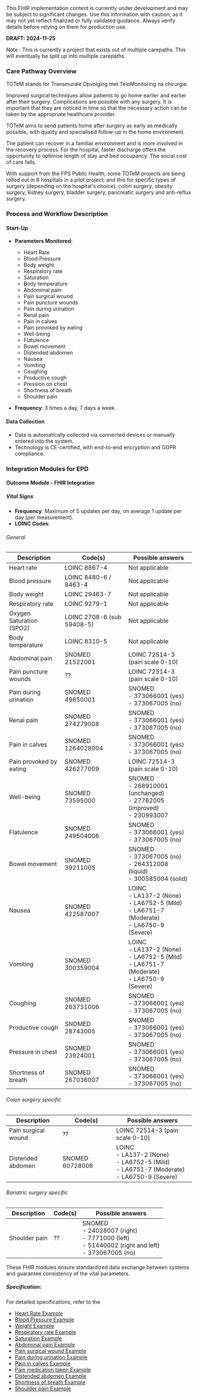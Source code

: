 <div class="stu-note">
This FHIR implementation content is currently under development and may be subject to significant changes. Use this information with caution, as it may not yet reflect finalized or fully validated guidance. Always verify details before relying on them for production use.
</div>

**DRAFT: 2024-11-25**

Note : This is currently a project that exists out of multiple carepaths. This will eventually be split up into multiple carepaths.

### Care Pathway Overview

TOTeM stands for Transmurale Opvolging met TeleMonitoring na chirurgie.

Improved surgical techniques allow patients to go home earlier and earlier after their surgery. Complications are possible with any surgery. It is important that they are noticed in time so that the necessary action can be taken by the appropriate healthcare provider.

TOTeM aims to send patients home after surgery as early as medically possible, with quality and specialised follow-up in the home environment.

The patient can recover in a familiar environment and is more involved in the recovery process. For the hospital, faster discharge offers the opportunity to optimise length of stay and bed occupancy. The social cost of care falls.

With support from the FPS Public Health, some TOTeM projects are being rolled out in 6 hospitals in a pilot project; and this for specific types of surgery (depending on the hospital's choice): colon surgery, obesity surgery, kidney surgery, bladder surgery, pancreatic surgery and anti-reflux surgery.

### Process and Workflow Description

#### Start-Up

- **Parameters Monitored**:

  - Heart Rate
  - Blood Pressure
  - Body weight
  - Respiratory rate
  - Saturation
  - Body temperature
  - Abdominal pain
  - Pain surgical wound
  - Pain puncture wounds
  - Pain during urination
  - Renal pain
  - Pain in calves
  - Pain provoked by eating
  - Well-being
  - Flatulence
  - Bowel movement
  - Distended abdomen
  - Nausea
  - Vomiting
  - Coughing
  - Productive cough
  - Pression on chest
  - Shortness of breath
  - Shoulder pain

- **Frequency**: 3 times a day, 7 days a week.

#### Data Collection

- Data is automatically collected via connected devices or manually entered into the system.
- Technology is CE-certified, with end-to-end encryption and GDPR compliance.

### Integration Modules for EPD

#### Outcome Module - FHIR Integration

##### Vital Signs

- **Frequency**: Maximum of 5 updates per day, on average 1 update per day (per measurement).
- **LOINC Codes**:

###### General

<div class="table-md"></div>

| Description              | Code(s)                         | Possible answers                                                                                       |
| ------------------------ | ------------------------------- | ------------------------------------------------------------------------------------------------------ |
| Heart rate               | LOINC 8867-4                    | Not applicable                                                                                         |
| Blood pressure           | LOINC 8480-6 / 8463-4           | Not applicable                                                                                         |
| Body weight              | LOINC 29463-7                   | Not applicable                                                                                         |
| Respiratory rate         | LOINC 9279-1                    | Not applicable                                                                                         |
| Oxygen Saturation (SPO2) | LOINC 2708-6 (sub 59408-5)      | Not applicable                                                                                         |
| Body temperature         | LOINC 8310-5                    | Not applicable                                                                                         |
| Abdominal pain           | SNOMED 21522001                 | LOINC 72514-3 (pain scale 0-10)                                                                        |
| Pain puncture wounds     | <span class="warning">??</span> | LOINC 72514-3 (pain scale 0-10)                                                                        |
| Pain during urination    | SNOMED 49650001                 | SNOMED <br> - 373066001 (yes) <br> - 373067005 (no)                                                    |
| Renal pain               | SNOMED 274279008                | SNOMED <br> - 373066001 (yes) <br> - 373067005 (no)                                                    |
| Pain in calves           | SNOMED 1264028004               | SNOMED <br> - 373066001 (yes) <br> - 373067005 (no)                                                    |
| Pain provoked by eating  | SNOMED 426277009                | LOINC 72514-3 (pain scale 0-10)                                                                        |
| Well-being               | SNOMED 73595000                 | SNOMED <br> - 268910001 (unchanged) <br> - 27762005 (improved) <br> - 230993007                        |
| Flatulence               | SNOMED 249504006                | SNOMED <br> - 373066001 (yes) <br> - 373067005 (no)                                                    |
| Bowel movement           | SNOMED 39211005                 | SNOMED <br> - 373067005 (no) <br> - 264312008 (liquid) <br> - 300585004 (solid)                        |
| Nausea                   | SNOMED 422587007                | LOINC <br> - LA137-2 (None) <br> - LA6752-5 (Mild) <br> - LA6751-7 (Moderate) <br> - LA6750-9 (Severe) |
| Vomiting                 | SNOMED 300359004                | LOINC <br> - LA137-2 (None) <br> - LA6752-5 (Mild) <br> - LA6751-7 (Moderate) <br> - LA6750-9 (Severe) |
| Coughing                 | SNOMED 263731006                | SNOMED <br> - 373066001 (yes) <br> - 373067005 (no)                                                    |
| Productive cough         | SNOMED 28743005                 | SNOMED <br> - 373066001 (yes) <br> - 373067005 (no)                                                    |
| Pressure in chest        | SNOMED 23924001                 | SNOMED <br> - 373066001 (yes) <br> - 373067005 (no)                                                    |
| Shortness of breath      | SNOMED 267036007                | SNOMED <br> - 373066001 (yes) <br> - 373067005 (no)                                                    |

###### Colon surgery specific

<div class="table-md"></div>

| Description         | Code(s)                         | Possible answers                                                                                       |
| ------------------- | ------------------------------- | ------------------------------------------------------------------------------------------------------ |
| Pain surgical wound | <span class="warning">??</span> | LOINC 72514-3 (pain scale 0-10)                                                                        |
| Distended abdomen   | SNOMED 60728008                 | LOINC <br> - LA137-2 (None) <br> - LA6752-5 (Mild) <br> - LA6751-7 (Moderate) <br> - LA6750-9 (Severe) |

###### Bariatric surgery specific

<div class="table-md"></div>

| Description   | Code(s)                         | Possible answers                                                                                            |
| ------------- | ------------------------------- | ----------------------------------------------------------------------------------------------------------- |
| Shoulder pain | <span class="warning">??</span> | SNOMED <br> - 24028007 (right) <br> - 7771000 (left) <br> - 51440002 (right and left) <br> - 373067005 (no) |

These FHIR modules ensure standardized data exchange between systems and guarantee consistency of the vital parameters.

##### Specification:

For detailed specifications, refer to the

- [Heart Rate Example](./Observation-HeartRateExample.html)
- [Blood Pressure Example](./Observation-BloodPressureExample.html)
- [Weight Example](./Observation-BodyWeightExample.html)
- [Respiratory rate Example](./Observation-RespiratoryRateExample.html)
- [Saturation Example](./Observation-OxygenSaturationExample.html)
- [Abdominal pain Example](./Observation-AbdominalPainExample.html)
- [Pain surgical wound Example](./Observation-PainSurgicalWoundsExample.html)
- [Pain during urination Example](./Observation-PainDuringUrinationExample.html)
- [Pain in calves Example](./Observation-PainInCalvesExample.html)
- [Pain medication taken Example](./Observation-PainMedicationTakenExample.html)
- [Distended abdomen Example](./Observation-DistendedAbdomenExample.html)
- [Shortness of breath Example](./Observation-ShortnessOfBreathExample.html)
- [Shoulder pain Example](./Observation-ShoulderPainExample.html)
